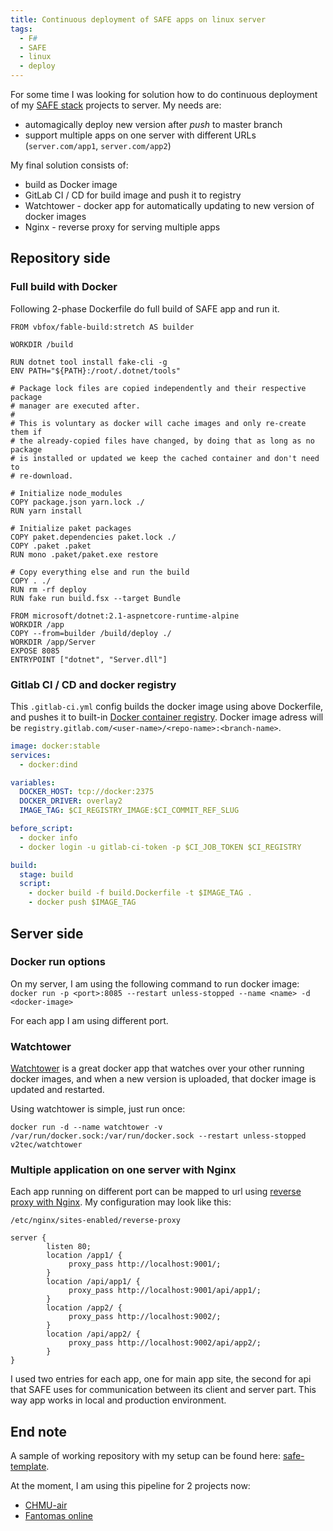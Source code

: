 ```yaml
---
title: Continuous deployment of SAFE apps on linux server
tags: 
  - F#
  - SAFE
  - linux
  - deploy
---
```


For some time I was looking for solution how to do continuous deployment of my [SAFE stack](https://safe-stack.github.io/docs/) projects to server. My needs are:

* automagically deploy new version after *push* to master branch
* support multiple apps on one server with different URLs (`server.com/app1`, `server.com/app2`)

My final solution consists of:

* build as Docker image
* GitLab CI / CD for build image and push it to registry
* Watchtower - docker app for automatically updating to new version of docker images
* Nginx - reverse proxy for serving multiple apps

## Repository side

### Full build with Docker
Following 2-phase Dockerfile do full build of SAFE app and run it.

```docker
FROM vbfox/fable-build:stretch AS builder

WORKDIR /build

RUN dotnet tool install fake-cli -g
ENV PATH="${PATH}:/root/.dotnet/tools"

# Package lock files are copied independently and their respective package
# manager are executed after.
#
# This is voluntary as docker will cache images and only re-create them if
# the already-copied files have changed, by doing that as long as no package
# is installed or updated we keep the cached container and don't need to
# re-download.

# Initialize node_modules
COPY package.json yarn.lock ./
RUN yarn install

# Initialize paket packages
COPY paket.dependencies paket.lock ./
COPY .paket .paket
RUN mono .paket/paket.exe restore

# Copy everything else and run the build
COPY . ./
RUN rm -rf deploy
RUN fake run build.fsx --target Bundle

FROM microsoft/dotnet:2.1-aspnetcore-runtime-alpine
WORKDIR /app
COPY --from=builder /build/deploy ./
WORKDIR /app/Server
EXPOSE 8085
ENTRYPOINT ["dotnet", "Server.dll"]
```

### Gitlab CI / CD and docker registry
This `.gitlab-ci.yml` config builds the docker image using above Dockerfile, and pushes it to built-in [Docker container registry](https://gitlab.com/help/user/project/container_registry). Docker image adress will be `registry.gitlab.com/<user-name>/<repo-name>:<branch-name>`.

```yml
image: docker:stable
services:
  - docker:dind

variables:
  DOCKER_HOST: tcp://docker:2375
  DOCKER_DRIVER: overlay2
  IMAGE_TAG: $CI_REGISTRY_IMAGE:$CI_COMMIT_REF_SLUG

before_script:
  - docker info
  - docker login -u gitlab-ci-token -p $CI_JOB_TOKEN $CI_REGISTRY

build:
  stage: build
  script:
    - docker build -f build.Dockerfile -t $IMAGE_TAG .
    - docker push $IMAGE_TAG
```

## Server side

### Docker run options
On my server, I am using the following command to run docker image:
`docker run -p <port>:8085 --restart unless-stopped --name <name> -d <docker-image>`

For each app I am using different port.

### Watchtower
[Watchtower](https://github.com/v2tec/watchtower) is a great docker app that watches over your other running docker images, and when a new version is uploaded, that docker image is updated and restarted.

Using watchtower is simple, just run once:
```
docker run -d --name watchtower -v /var/run/docker.sock:/var/run/docker.sock --restart unless-stopped v2tec/watchtower
```

### Multiple application on one server with Nginx
Each app running on different port can be mapped to url using [reverse proxy with Nginx](https://www.keycdn.com/support/nginx-reverse-proxy). My configuration may look like this:

`/etc/nginx/sites-enabled/reverse-proxy`
```
server {
        listen 80;
        location /app1/ {
             proxy_pass http://localhost:9001/;
        }
        location /api/app1/ {
             proxy_pass http://localhost:9001/api/app1/;
        }
        location /app2/ {
             proxy_pass http://localhost:9002/;
        }
        location /api/app2/ {
             proxy_pass http://localhost:9002/api/app2/;
        }
}
```

I used two entries for each app, one for main app site, the second for api that SAFE uses for communication between its client and server part. This way app works in local and production environment.

## End note
A sample of working repository with my setup can be found here: [safe-template](https://gitlab.com/jindraivanek/safe-template).

At the moment, I am using this pipeline for 2 projects now:

* [CHMU-air](http://ratatosk.dynu.net/chmu-air)
* [Fantomas online](http://ratatosk.dynu.net/fantomas)